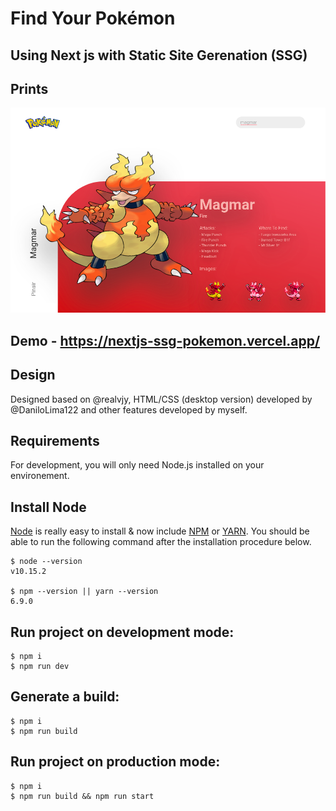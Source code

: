 # Find Your Pokémon

## Using Next js with Static Site Gerenation (SSG)

## Prints

![](prints/presentation.png)

## Demo - https://nextjs-ssg-pokemon.vercel.app/

## Design

Designed based on @realvjy, HTML/CSS (desktop version) developed by @DaniloLima122 and other features developed by myself.

## Requirements

For development, you will only need Node.js installed on your environement.

## Install Node

[Node](http://nodejs.org/) is really easy to install & now include [NPM](https://npmjs.org/) or [YARN](https://yarnpkg.com/pt-BR/).
You should be able to run the following command after the installation procedure
below.

    $ node --version
    v10.15.2

    $ npm --version || yarn --version
    6.9.0

## Run project on development mode:

```
$ npm i
$ npm run dev
```

## Generate a build:

```
$ npm i
$ npm run build
```

## Run project on production mode:

```
$ npm i
$ npm run build && npm run start
```
